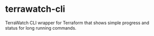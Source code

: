 # terrawatch-cli
TerraWatch CLI wrapper for Terraform that shows simple progress and status for long running commands.
